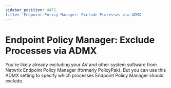 ```yaml
---
sidebar_position: 4472
title: 'Endpoint Policy Manager: Exclude Processes via ADMX'
---
```


# Endpoint Policy Manager: Exclude Processes via ADMX

You're likely already excluding your AV and other system software from Netwrix Endpoint Policy Manager (formerly PolicyPak). But you can use this ADMX setting to specify which processes Endpoint Policy Manager should exclude.